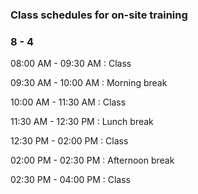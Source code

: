 ### Class schedules for on-site training


### 8 - 4
08:00 AM - 09:30 AM
: Class

09:30 AM - 10:00 AM
: Morning break

10:00 AM - 11:30 AM
: Class

11:30 AM - 12:30 PM
: Lunch break

12:30 PM - 02:00 PM
: Class

02:00 PM - 02:30 PM
: Afternoon break

02:30 PM - 04:00 PM
: Class

